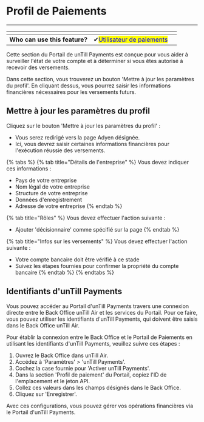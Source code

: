 # Profil de Paiements

----------

<table data-card-size="large" data-view="cards"><thead><tr><th></th><th></th><th></th></tr></thead><tbody><tr><td><strong>Who can use this feature?</strong></td><td><span data-gb-custom-inline data-tag="emoji" data-code="2714">✔</span><mark style="color:blue;">Utilisateur de paiements</mark></td><td></td></tr></tbody></table>

Cette section du Portail de unTill Payments est conçue pour vous aider à surveiller l'état de votre compte et à déterminer si vous êtes autorisé à recevoir des versements.

Dans cette section, vous trouverez un bouton 'Mettre à jour les paramètres du profil'. En cliquant dessus, vous pourrez saisir les informations financières nécessaires pour les versements futurs.

## Mettre à jour les paramètres du profil

Cliquez sur le bouton 'Mettre à jour les paramètres du profil' :

* Vous serez redirigé vers la page Adyen désignée.
* Ici, vous devrez saisir certaines informations financières pour l'exécution réussie des versements.

{% tabs %}
{% tab title="Détails de l'entreprise" %}
Vous devez indiquer ces informations :

* Pays de votre entreprise
* Nom légal de votre entreprise
* Structure de votre entreprise
* Données d'enregistrement
* Adresse de votre entreprise
{% endtab %}

{% tab title="Rôles" %}
Vous devez effectuer l'action suivante :

* Ajouter 'décisionnaire' comme spécifié sur la page
{% endtab %}

{% tab title="Infos sur les versements" %}
Vous devez effectuer l'action suivante :

* Votre compte bancaire doit être vérifié à ce stade
* Suivez les étapes fournies pour confirmer la propriété du compte bancaire
{% endtab %}
{% endtabs %}

## Identifiants d'unTill Payments

Vous pouvez accéder au Portail d'unTill Payments travers une connexion directe entre le Back Office unTill Air et les services du Portail. Pour ce faire, vous pouvez utiliser les identifiants d'unTill Payments, qui doivent être saisis dans le Back Office unTill Air.

Pour établir la connexion entre le Back Office et le Portail de Paiements en utilisant les identifiants d'unTill Payments, veuillez suivre ces étapes :

1. Ouvrez le Back Office dans unTill Air.
2. Accédez à 'Paramètres' > 'unTill Payments'.
3. Cochez la case fournie pour 'Activer unTill Payments'.
4. Dans la section 'Profil de paiement' du Portail, copiez l'ID de l'emplacement et le jeton API.
5. Collez ces valeurs dans les champs désignés dans le Back Office.
6. Cliquez sur 'Enregistrer'.

Avec ces configurations, vous pouvez gérer vos opérations financières via le Portail d'unTill Payments.
